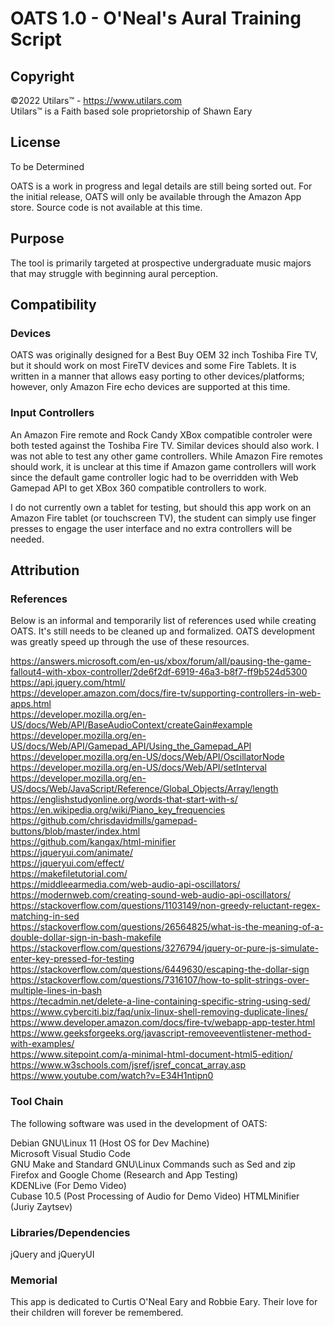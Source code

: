 # OATS 1.0 - O'Neal's Aural Training Script
## Copyright
©2022 Utilars™ - https://www.utilars.com \
Utilars™ is a Faith based sole proprietorship of Shawn Eary

## License
To be Determined

OATS is a work in progress and legal details are still being sorted out. For the initial release, OATS will only be available through the Amazon App store. Source code is not available at this time.

## Purpose
The tool is primarily targeted at prospective undergraduate music majors that may struggle with beginning aural perception.

## Compatibility
### Devices
OATS was originally designed for a Best Buy OEM 32 inch Toshiba Fire TV, but it should work on most FireTV devices and some Fire Tablets. It is written in a manner that allows easy porting to other devices/platforms; however, only Amazon Fire echo devices are supported at this time.

### Input Controllers
An Amazon Fire remote and Rock Candy XBox compatible controler were both tested against the Toshiba Fire TV. Similar devices should also work. I was not able to test any other game controllers. While Amazon Fire remotes should work, it is unclear at this time if Amazon game controllers will work since the default game controller logic had to be overridden with Web Gamepad API to get XBox 360 compatible controllers to work. 

I do not currently own a tablet for testing, but should this app work on an Amazon Fire tablet (or touchscreen TV), the student can simply use finger presses to engage the user interface and no extra controllers will be needed.

## Attribution
### References
Below is an informal and temporarily list of references used while creating OATS. It's still needs to be cleaned up and formalized. OATS development was greatly speed up through the use of these resources.

https://answers.microsoft.com/en-us/xbox/forum/all/pausing-the-game-fallout4-with-xbox-controller/2de6f2df-6919-46a3-b8f7-ff9b524d5300 \
https://api.jquery.com/html/ \
https://developer.amazon.com/docs/fire-tv/supporting-controllers-in-web-apps.html \
https://developer.mozilla.org/en-US/docs/Web/API/BaseAudioContext/createGain#example \
https://developer.mozilla.org/en-US/docs/Web/API/Gamepad_API/Using_the_Gamepad_API \
https://developer.mozilla.org/en-US/docs/Web/API/OscillatorNode \
https://developer.mozilla.org/en-US/docs/Web/API/setInterval \
https://developer.mozilla.org/en-US/docs/Web/JavaScript/Reference/Global_Objects/Array/length \
https://englishstudyonline.org/words-that-start-with-s/ \
https://en.wikipedia.org/wiki/Piano_key_frequencies \
https://github.com/chrisdavidmills/gamepad-buttons/blob/master/index.html \
https://github.com/kangax/html-minifier \
https://jqueryui.com/animate/ \
https://jqueryui.com/effect/ \
https://makefiletutorial.com/ \
https://middleearmedia.com/web-audio-api-oscillators/ \
https://modernweb.com/creating-sound-web-audio-api-oscillators/ \
https://stackoverflow.com/questions/1103149/non-greedy-reluctant-regex-matching-in-sed \
https://stackoverflow.com/questions/26564825/what-is-the-meaning-of-a-double-dollar-sign-in-bash-makefile \
https://stackoverflow.com/questions/3276794/jquery-or-pure-js-simulate-enter-key-pressed-for-testing \
https://stackoverflow.com/questions/6449630/escaping-the-dollar-sign \
https://stackoverflow.com/questions/7316107/how-to-split-strings-over-multiple-lines-in-bash \
https://tecadmin.net/delete-a-line-containing-specific-string-using-sed/ \
https://www.cyberciti.biz/faq/unix-linux-shell-removing-duplicate-lines/ \
https://www.developer.amazon.com/docs/fire-tv/webapp-app-tester.html \
https://www.geeksforgeeks.org/javascript-removeeventlistener-method-with-examples/ \
https://www.sitepoint.com/a-minimal-html-document-html5-edition/ \
https://www.w3schools.com/jsref/jsref_concat_array.asp \
https://www.youtube.com/watch?v=E34H1ntipn0

### Tool Chain
The following software was used in the development of OATS: 

Debian GNU\Linux 11 (Host OS for Dev Machine)\
Microsoft Visual Studio Code\
GNU Make and Standard GNU\Linux Commands such as Sed and zip\
Firefox and Google Chome (Research and App Testing)\
KDENLive (For Demo Video)\
Cubase 10.5 (Post Processing of Audio for Demo Video)
HTMLMinifier (Juriy Zaytsev)

### Libraries/Dependencies
jQuery and jQueryUI
### Memorial
This app is dedicated to Curtis O'Neal Eary and Robbie Eary. Their love for their children will forever be remembered.
